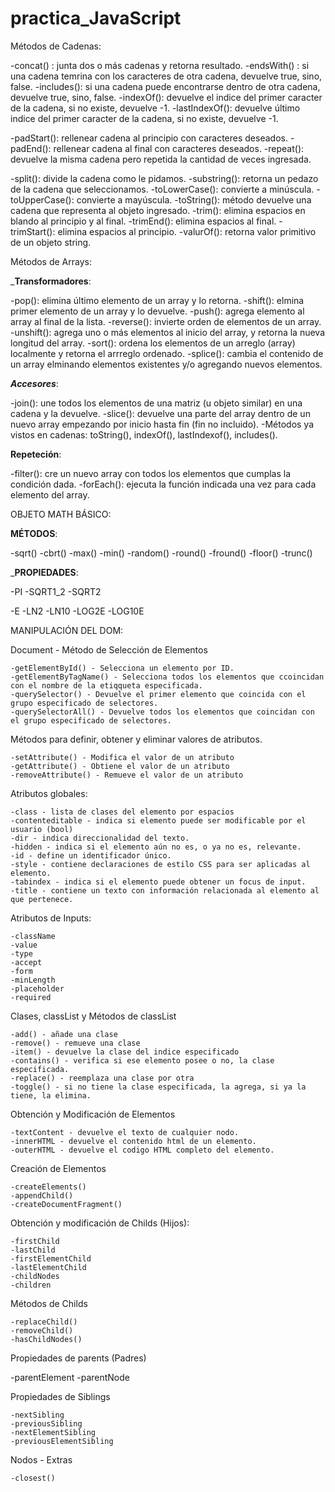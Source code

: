 # practica_JavaScript

Métodos de Cadenas:

-concat() : junta dos o más cadenas y retorna resultado.
-endsWith() : si una cadena temrina con los caracteres de otra cadena, devuelve true, sino, false.
-includes(): si una cadena puede encontrarse dentro de otra cadena, devuelve true, sino, false.
-indexOf(): devuelve el indice del primer caracter de la cadena, si no existe, devuelve -1.
-lastIndexOf(): devuelve último indice del primer caracter de la cadena, si no existe, devuelve -1.

-padStart(): rellenear cadena al principio con caracteres deseados.
-padEnd(): rellenear cadena al final con caracteres deseados.
-repeat(): devuelve la misma cadena pero repetida la cantidad de veces ingresada.

-split(): divide la cadena como le pidamos.
-substring(): retorna un pedazo de la cadena que seleccionamos.
-toLowerCase(): convierte a minúscula.
-toUpperCase(): convierte a mayúscula.
-toString(): método devuelve una cadena que representa al objeto ingresado.
-trim(): elimina espacios en blando al principio y al final.
-trimEnd(): elimina espacios al final.
-trimStart(): elimina espacios al principio.
-valurOf(): retorna valor primitivo de un objeto string.


Métodos de Arrays:

_____Transformadores____:

-pop(): elimina último elemento de un array y lo retorna.
-shift(): elmina primer elemento de un array y lo devuelve.
-push(): agrega elemento al array al final de la lista.
-reverse(): invierte orden de elementos de un array.
-unshift(): agrega uno o más elementos al inicio del array, y retorna la nueva longitud del array.
-sort(): ordena los elementos de un arreglo (array) localmente y retorna el arrreglo ordenado.
-splice(): cambia el contenido de un array elminando elementos existentes y/o agregando nuevos elementos.

_____Accesores_____:

-join(): une todos los elementos de una matriz (u objeto similar) en una cadena y la devuelve.
-slice(): devuelve una parte del array dentro de un nuevo array empezando por inicio hasta fin (fin no incluido).
-Métodos ya vistos en cadenas: toString(), indexOf(), lastIndexof(), includes().


______Repeteción______:

-filter(): cre un nuevo array con todos los elementos que cumplas la condición dada.
-forEach(): ejecuta la función indicada una vez para cada elemento del array.



OBJETO MATH BÁSICO:

____MÉTODOS____:

-sqrt()
-cbrt()
-max()
-min()
-random()
-round()
-fround()
-floor()
-trunc()


_____PROPIEDADES____:

-PI
-SQRT1_2
-SQRT2

-E
-LN2
-LN10
-LOG2E
-LOG10E


MANIPULACIÓN DEL DOM:

Document - Método de Selección de Elementos

    -getElementById() - Selecciona un elemento por ID.
    -getElementByTagName() - Selecciona todos los elementos que ccoincidan con el nombre de la etiqqueta especificada.
    -querySelector() - Devuelve el primer elemento que coincida con el grupo especificado de selectores.
    -querySelectorAll() - Devuelve todos los elementos que coincidan con el grupo especificado de selectores.


Métodos para definir, obtener y eliminar valores de atributos.

    -setAttribute() - Modifica el valor de un atributo
    -getAttribute() - Obtiene el valor de un atributo
    -removeAttribute() - Remueve el valor de un atributo

Atributos globales:

    -class - lista de clases del elemento por espacios
    -contenteditable - indica si elemento puede ser modificable por el usuario (bool)
    -dir - indica direccionalidad del texto.
    -hidden - indica si el elemento aún no es, o ya no es, relevante.
    -id - define un identificador único.
    -style - contiene declaraciones de estilo CSS para ser aplicadas al elemento.
    -tabindex - indica si el elemento puede obtener un focus de input.
    -title - contiene un texto con información relacionada al elemento al que pertenece.


Atributos de Inputs:

    -className
    -value
    -type
    -accept
    -form
    -minLength
    -placeholder
    -required

Clases, classList y Métodos de classList

    -add() - añade una clase
    -remove() - remueve una clase
    -item() - devuelve la clase del indice especificado
    -contains() - verifica si ese elemento posee o no, la clase especificada.
    -replace() - reemplaza una clase por otra
    -toggle() - si no tiene la clase especificada, la agrega, si ya la tiene, la elimina.


Obtención y Modificación de Elementos

    -textContent - devuelve el texto de cualquier nodo.
    -innerHTML - devuelve el contenido html de un elemento.
    -outerHTML - devuelve el codigo HTML completo del elemento.


Creación de Elementos

    -createElements()
    -appendChild()
    -createDocumentFragment()


Obtención y modificación de Childs (Hijos):

    -firstChild
    -lastChild
    -firstElementChild
    -lastElementChild
    -childNodes
    -children

Métodos de Childs

    -replaceChild()
    -removeChild()
    -hasChildNodes()


Propiedades de parents (Padres)

-parentElement
-parentNode


Propiedades de Siblings

    -nextSibling
    -previousSibling
    -nextElementSibling
    -previousElementSibling


Nodos - Extras

    -closest()

